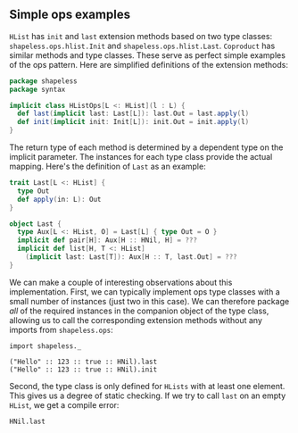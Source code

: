 ## Simple ops examples

`HList` has `init` and `last`
extension methods based on two type classes:
`shapeless.ops.hlist.Init` and
`shapeless.ops.hlist.Last`.
`Coproduct` has similar methods and type classes.
These serve as perfect simple examples of the ops pattern.
Here are simplified definitions of the extension methods:

```scala
package shapeless
package syntax

implicit class HListOps[L <: HList](l : L) {
  def last(implicit last: Last[L]): last.Out = last.apply(l)
  def init(implicit init: Init[L]): init.Out = init.apply(l)
}
```

The return type of each method is determined
by a dependent type on the implicit parameter.
The instances for each type class provide the actual mapping.
Here's the definition of `Last` as an example:

```scala
trait Last[L <: HList] {
  type Out
  def apply(in: L): Out
}

object Last {
  type Aux[L <: HList, O] = Last[L] { type Out = O }
  implicit def pair[H]: Aux[H :: HNil, H] = ???
  implicit def list[H, T <: HList]
    (implicit last: Last[T]): Aux[H :: T, last.Out] = ???
}
```

We can make a couple of interesting observations
about this implementation.
First, we can typically implement ops type classes
with a small number of instances (just two in this case).
We can therefore package *all* of the required instances
in the companion object of the type class,
allowing us to call the corresponding extension methods
without any imports from `shapeless.ops`:

```tut:book:silent
import shapeless._
```

```tut:book
("Hello" :: 123 :: true :: HNil).last
("Hello" :: 123 :: true :: HNil).init
```

Second, the type class is only defined for `HLists`
with at least one element.
This gives us a degree of static checking.
If we try to call `last` on an empty `HList`,
we get a compile error:

```tut:book:fail
HNil.last
```
